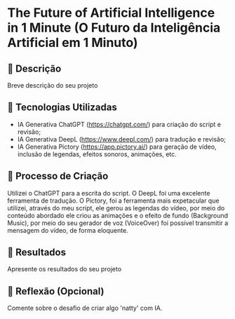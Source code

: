 # The Future of Artificial Intelligence in 1 Minute (O Futuro da Inteligência Artificial em 1 Minuto)

## 📒 Descrição
Breve descrição do seu projeto

## 🤖 Tecnologias Utilizadas
- IA Generativa ChatGPT (https://chatgpt.com/) para criação do script e revisão;
- IA Generativa DeepL (https://www.deepl.com/) para tradução e revisão;
- IA Generativa Pictory (https://app.pictory.ai/) para geração de vídeo, inclusão de legendas, efeitos sonoros, animações, etc.

## 🧐 Processo de Criação
Utilizei o ChatGPT para a escrita do script. 
O DeepL foi uma excelente ferramenta de tradução.
O Pictory, foi a ferramenta mais expetacular que utilizei, através do meu script, ele gerou as legendas do vídeo, por meio do conteúdo abordado ele criou as animações e o efeito de fundo (Background Music), por meio do seu gerador de voz (VoiceOver) foi possível transmitir a mensagem do vídeo, de forma eloquente.

## 🚀 Resultados
Apresente os resultados do seu projeto

## 💭 Reflexão (Opcional)
Comente sobre o desafio de criar algo 'natty' com IA.
